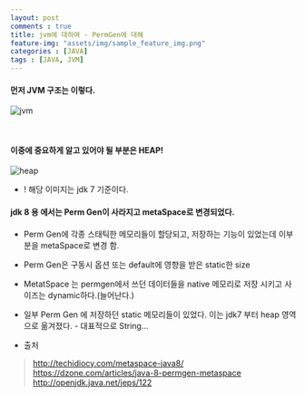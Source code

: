 ```yaml
---
layout: post
comments : true
title: jvm에 대하여 - PermGen에 대해
feature-img: "assets/img/sample_feature_img.png"
categories : [JAVA]
tags : [JAVA, JVM]
---
```


#### 먼저 JVM 구조는 이렇다.
![jvm]({{site.url}}/assets/img/jvm1.png)

<br/>

#### 이중에 중요하게 알고 있어야 될 부분은 HEAP!
![heap]({{site.url}}/assets/img/jvm2.png)

 - ! 해당 이미지는 jdk 7 기준이다.

#### jdk 8 용 에서는 Perm Gen이 사라지고 metaSpace로 변경되었다.
 - Perm Gen에 각종 스태틱한 메모리들이 할당되고, 저장하는 기능이 있었는데 이부분을 metaSpace로 변경 함.
 - Perm Gen은 구동시 옵션 또는 default에 영향을 받은 static한 size
 - MetatSpace 는 permgen에서 쓰던 데이터들을 native 메모리로 저장 시키고 사이즈는 dynamic하다.(늘어난다.)
 - 일부 Perm Gen 에 저장하던 static 메모리들이 있었다. 이는 jdk7 부터 heap 영역으로 옮겨졌다. - 대표적으로 String...

- 출처
> <http://techidiocy.com/metaspace-java8/>
> <https://dzone.com/articles/java-8-permgen-metaspace>
> <http://openjdk.java.net/jeps/122>